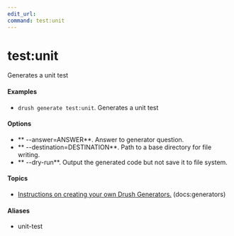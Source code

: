 ```yaml
---
edit_url: 
command: test:unit
---
```

# test:unit

Generates a unit test

#### Examples

- <code>drush generate test:unit</code>. Generates a unit test

#### Options

- ** --answer=ANSWER**. Answer to generator question.
- ** --destination=DESTINATION**. Path to a base directory for file writing.
- ** --dry-run**. Output the generated code but not save it to file system.

#### Topics

- [Instructions on creating your own Drush Generators.](../../vendor/drush/drush/docs/generators.md) (docs:generators)

#### Aliases

- unit-test

